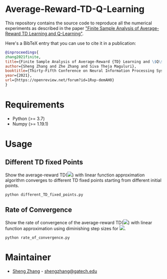 # Average-Reward-TD-Q-Learning

This repository contains the source code to reproduce all the numerical experiments as described in the paper ["Finite Sample Analysis of Average-Reward TD Learning and Q-Learning"](https://openreview.net/pdf?id=1Rxp-demAH0).

Here's a BibTeX entry that you can use to cite it in a publication:
```bibtex
@inproceedings{
zhang2021finite,
title={Finite Sample Analysis of Average-Reward {TD} Learning and \$Q\$-Learning},
author={Sheng Zhang and Zhe Zhang and Siva Theja Maguluri},
booktitle={Thirty-Fifth Conference on Neural Information Processing Systems},
year={2021},
url={https://openreview.net/forum?id=1Rxp-demAH0}
}
```

# Requirements
* Python (>= 3.7)
* Numpy (>= 1.19.1)

# Usage

## Different TD fixed Points
Show the average-reward TD(<img src="https://render.githubusercontent.com/render/math?math=\lambda">) with linear function approximation algorithm converges to different TD fixed points starting from different initial points.
```
python different_TD_fixed_points.py
```

## Rate of Convergence
Show the rate of convergence of the average-reward TD(<img src="https://render.githubusercontent.com/render/math?math=\lambda">) with linear function approximation using diminishing step sizes for <img src="https://render.githubusercontent.com/render/math?math=\lambda \in \{0, 0.2, 0.4, 0.8\}">.
```
python rate_of_convergence.py
```

# Maintainer
* [Sheng Zhang](https://github.com/xiaojianzhang) - shengzhang@gatech.edu
